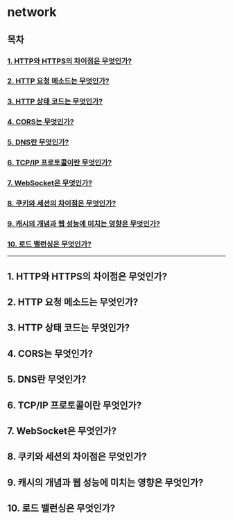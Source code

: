# network

## 목차

### [1. HTTP와 HTTPS의 차이점은 무엇인가?](1-HTTP와-HTTPS의-차이점은-무엇인가?)
### [2. HTTP 요청 메소드는 무엇인가?](2-HTTP-요청-메소드는-무엇인가?)
### [3. HTTP 상태 코드는 무엇인가?](3-HTTP-상태-코드는-무엇인가?)
### [4. CORS는 무엇인가?](4-CORS는-무엇인가?)
### [5. DNS란 무엇인가?](5-DNS란-무엇인가?)
### [6. TCP/IP 프로토콜이란 무엇인가?](6-TCP/IP-프로토콜이란-무엇인가?)
### [7. WebSocket은 무엇인가?](7-WebSocket은-무엇인가?)
### [8. 쿠키와 세션의 차이점은 무엇인가?](8-쿠키와-세션의-차이점은-무엇인가?)
### [9. 캐시의 개념과 웹 성능에 미치는 영향은 무엇인가?](9-캐시의-개념과-웹-성능에-미치는-영향은-무엇인가?)
### [10. 로드 밸런싱은 무엇인가?](10-로드-밸런싱은-무엇인가?)

---

## 1. HTTP와 HTTPS의 차이점은 무엇인가?
## 2. HTTP 요청 메소드는 무엇인가?
## 3. HTTP 상태 코드는 무엇인가?
## 4. CORS는 무엇인가?
## 5. DNS란 무엇인가?
## 6. TCP/IP 프로토콜이란 무엇인가?
## 7. WebSocket은 무엇인가?
## 8. 쿠키와 세션의 차이점은 무엇인가?
## 9. 캐시의 개념과 웹 성능에 미치는 영향은 무엇인가?
## 10. 로드 밸런싱은 무엇인가?

